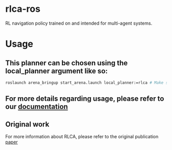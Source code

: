 # rlca-ros
RL navigation policy trained on and intended for multi-agent systems.

# Usage
## This planner can be chosen using the local_planner argument like so:
```bash
roslaunch arena_bringup start_arena.launch local_planner:=rlca # Make sure that your virtual env/poetry is activated
```
## For more details regarding usage, please refer to our [documentation](https://arena-rosnav.readthedocs.io/en/latest/user_guides/usage/)

## Original work
For more information about RLCA, please refer to the original publication [paper](https://arxiv.org/abs/1709.10082)
